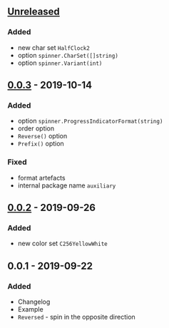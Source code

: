 <a name="unreleased"></a>
## [Unreleased]

### Added
- new char set `HalfClock2`
- option `spinner.CharSet([]string)`
- option `spinner.Variant(int)`


<a name="0.0.3"></a>
## [0.0.3] - 2019-10-14
### Added
- option `spinner.ProgressIndicatorFormat(string)`
- order option
- `Reverse()` option
- `Prefix()` option

### Fixed
- format artefacts
- internal package name `auxiliary`


<a name="0.0.2"></a>
## [0.0.2] - 2019-09-26
### Added
- new color set `C256YellowWhite`


<a name="0.0.1"></a>
## 0.0.1 - 2019-09-22
### Added
- Changelog
- Example
- `Reversed` - spin in the opposite direction


[Unreleased]: https://github.com/alecrabbit/go-cli-spinner/compare/0.0.3...HEAD
[0.0.3]: https://github.com/alecrabbit/go-cli-spinner/compare/0.0.2...0.0.3
[0.0.2]: https://github.com/alecrabbit/go-cli-spinner/compare/0.0.1...0.0.2
